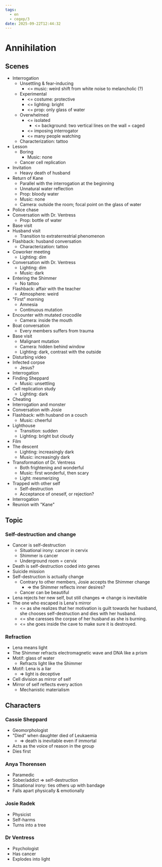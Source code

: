 ```yaml
---
tags:
  - en
  - cegep/3
date: 2025-09-22T12:44:32
---
```


# Annihilation

## Scenes

- Interrogation
	- Unsettling & fear-inducing
		- <= music: weird shift from white noise to melancholic (?)
	- Experimental
		- <= costume: protective
		- <= lighting: bright
		- <= prop: only glass of water
	- Overwhelmed
		- <= isolated
			- <= background: two vertical lines on the wall = caged
		- <= imposing interrogator
		- <= many people watching
	- Characterization: tattoo
- Lesson
	- Boring
		- Music: none
	- Cancer cell replication
- Invitation
	- Heavy death of husband
- Return of Kane
	- Parallel with the interrogation at the beginning
	- Unnatural water reflection
	- Prop: bloody water
	- Music: none
	- Camera: outside the room; focal point on the glass of water
- Police chase
- Conversation with Dr. Ventress
	- Prop: bottle of water
- Base visit
- Husband visit
	- Transition to extraterrestrial phenomenon
- Flashback: husband conversation
	- Characterization: tattoo
- Coworker meeting
	- Lighting: dim
- Conversation with Dr. Ventress
	- Lighting: dim
	- Music: dark
- Entering the Shimmer
	- No tattoo
- Flashback: affair with the teacher
	- Atmosphere: weird
- "First" morning
	- Amnesia
	- Continuous mutation
- Encounter with mutated crocodile
	- Camera: inside the mouth
- Boat conversation
	- Every members suffers from trauma
- Base visit
	- Malignant mutation
	- Camera: hidden behind window
	- Lighting: dark, contrast with the outside
- Disturbing video
- Infected corpse
	- Jesus?
- Interrogation
- Finding Sheppard
	- Music: unsettling
- Cell replication study
	- Lighting: dark
- Cheating
- Interrogation and monster
- Conversation with Josie
- Flashback: with husband on a couch
	- Music: cheerful
- Lighthouse
	- Transition: sudden
	- Lighting: bright but cloudy
- Film
- The descent
	- Lighting: increasingly dark
	- Music: increasingly dark
- Transformation of Dr. Ventress
	- Both frightening and wonderful
	- Music: first wonderful, then scary
	- Light: mesmerizing
- Trapped with other self
	- Self-destruction
	- Acceptance of oneself, or rejection?
- Interrogation
- Reunion with "Kane"

## Topic

### Self-destruction and change

- Cancer is self-destruction
	- Situational irony: cancer in cervix
	- Shimmer is cancer
	- Underground room = cervix
- Death is self-destruction coded into genes
- Suicide mission
- Self-destruction is actually change
	- Contrary to other members, Josie accepts the Shimmer change
		- => the Shimmer reflects inner desires?
	- Cancer can be beautiful
- Lena rejects her new self, but still changes => change is inevitable
- The one who escaped is Lena's mirror
	- <= as she realizes that her motivation is guilt towards her husband, she chooses self-destruction and dies with her husband.
	- <= she caresses the corpse of her husband as she is burning.
	- <= she goes inside the cave to make sure it is destroyed.

### Refraction

- Lena means light
- The Shimmer refracts electromagnetic wave and DNA like a prism
- Motif: glass of water
	- Refracts light like the Shimmer
- Motif: Lena is a liar
	- => light is deceptive
- Cell division as mirror of self
- Mirror of self reflects every action
	- Mechanistic materialism

## Characters

### Cassie Sheppard

- Geomorphologist
- "Died" when daughter died of Leukaemia
	- => death is inevitable even if immortal
- Acts as the voice of reason in the group
- Dies first

### Anya Thorensen

- Paramedic
- Sober/addict => self-destruction
- Situational irony: ties others up with bandage
- Falls apart physically & emotionally

### Josie Radek

- Physicist
- Self-harms
- Turns into a tree

### Dr Ventress

- Psychologist
- Has cancer
- Explodes into light